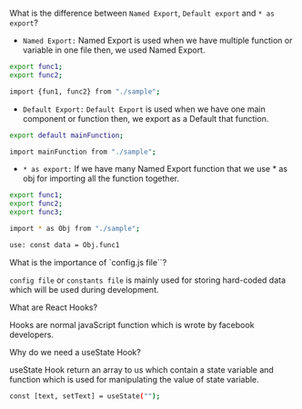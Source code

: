 What is the difference between `Named Export`, `Default export` and `* as export`?

- `Named Export:` Named Export is used when we have multiple function or variable in one file then, we used Named Export.

```bash
export func1;
export func2;
```

```bash
import {fun1, func2} from "./sample";
```

- `Default Export:` `Default Export` is used when we have one main component or function then, we export as a Default that function.

```bash
export default mainFunction;
```

```bash
import mainFunction from "./sample";
```

- `* as export:` If we have many Named Export function that we use \* as obj for importing all the function together.

```bash
export func1;
export func2;
export func3;
```

```bash
import * as Obj from "./sample";

use: const data = Obj.func1
```

What is the importance of `config.js file``?

`config file` or `constants file` is mainly used for storing hard-coded data which will be used during development.

What are React Hooks?

Hooks are normal javaScript function which is wrote by facebook developers.

Why do we need a useState Hook?

useState Hook return an array to us which contain a state variable and function which is used for manipulating the value of state variable.

```bash
const [text, setText] = useState("");
```
